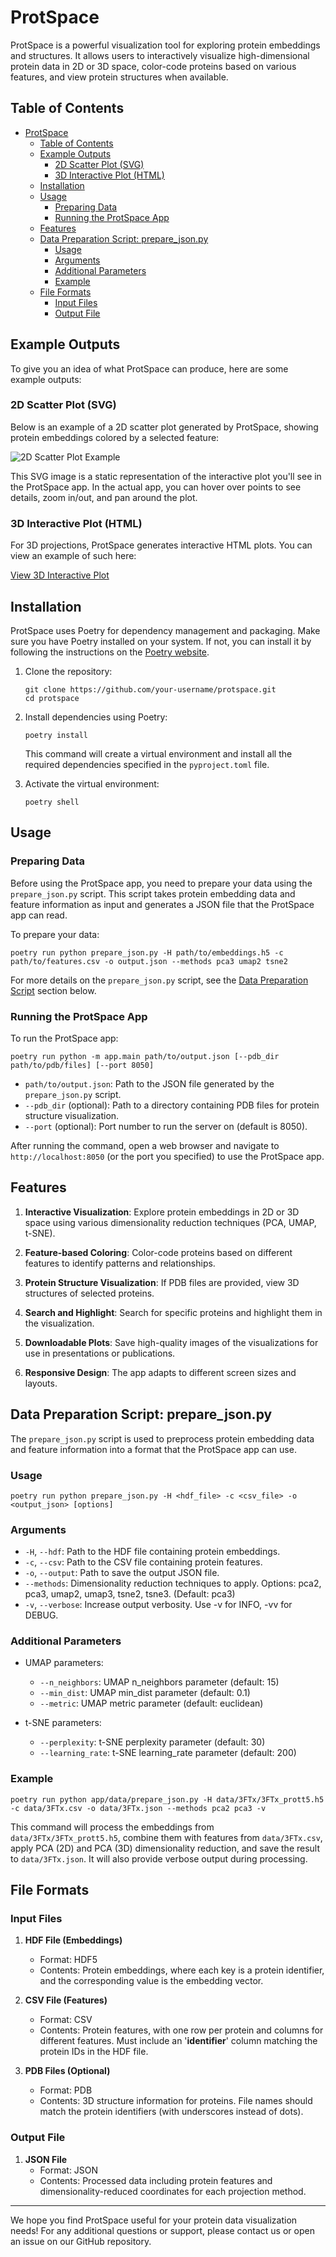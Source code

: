 # ProtSpace

ProtSpace is a powerful visualization tool for exploring protein embeddings and structures. It allows users to interactively visualize high-dimensional protein data in 2D or 3D space, color-code proteins based on various features, and view protein structures when available.

## Table of Contents

- [ProtSpace](#protspace)
  - [Table of Contents](#table-of-contents)
  - [Example Outputs](#example-outputs)
    - [2D Scatter Plot (SVG)](#2d-scatter-plot-svg)
    - [3D Interactive Plot (HTML)](#3d-interactive-plot-html)
  - [Installation](#installation)
  - [Usage](#usage)
    - [Preparing Data](#preparing-data)
    - [Running the ProtSpace App](#running-the-protspace-app)
  - [Features](#features)
  - [Data Preparation Script: prepare\_json.py](#data-preparation-script-prepare_jsonpy)
    - [Usage](#usage-1)
    - [Arguments](#arguments)
    - [Additional Parameters](#additional-parameters)
    - [Example](#example)
  - [File Formats](#file-formats)
    - [Input Files](#input-files)
    - [Output File](#output-file)

## Example Outputs

To give you an idea of what ProtSpace can produce, here are some example outputs:

### 2D Scatter Plot (SVG)

Below is an example of a 2D scatter plot generated by ProtSpace, showing protein embeddings colored by a selected feature:

![2D Scatter Plot Example](examples/3FTx.svg)

This SVG image is a static representation of the interactive plot you'll see in the ProtSpace app. In the actual app, you can hover over points to see details, zoom in/out, and pan around the plot.

### 3D Interactive Plot (HTML)

For 3D projections, ProtSpace generates interactive HTML plots. You can view an example of such here:

[View 3D Interactive Plot](https://tsenoner.github.io/ProtSpace/3FTx.html)


## Installation

ProtSpace uses Poetry for dependency management and packaging. Make sure you have Poetry installed on your system. If not, you can install it by following the instructions on the [Poetry website](https://python-poetry.org/docs/#installation).

1. Clone the repository:
   ```
   git clone https://github.com/your-username/protspace.git
   cd protspace
   ```

2. Install dependencies using Poetry:
   ```
   poetry install
   ```

   This command will create a virtual environment and install all the required dependencies specified in the `pyproject.toml` file.

3. Activate the virtual environment:
   ```
   poetry shell
   ```

## Usage

### Preparing Data

Before using the ProtSpace app, you need to prepare your data using the `prepare_json.py` script. This script takes protein embedding data and feature information as input and generates a JSON file that the ProtSpace app can read.

To prepare your data:

```
poetry run python prepare_json.py -H path/to/embeddings.h5 -c path/to/features.csv -o output.json --methods pca3 umap2 tsne2
```

For more details on the `prepare_json.py` script, see the [Data Preparation Script](#data-preparation-script-prepare_jsonpy) section below.

### Running the ProtSpace App

To run the ProtSpace app:

```
poetry run python -m app.main path/to/output.json [--pdb_dir path/to/pdb/files] [--port 8050]
```

- `path/to/output.json`: Path to the JSON file generated by the `prepare_json.py` script.
- `--pdb_dir` (optional): Path to a directory containing PDB files for protein structure visualization.
- `--port` (optional): Port number to run the server on (default is 8050).

After running the command, open a web browser and navigate to `http://localhost:8050` (or the port you specified) to use the ProtSpace app.

## Features

1. **Interactive Visualization**: Explore protein embeddings in 2D or 3D space using various dimensionality reduction techniques (PCA, UMAP, t-SNE).

2. **Feature-based Coloring**: Color-code proteins based on different features to identify patterns and relationships.

3. **Protein Structure Visualization**: If PDB files are provided, view 3D structures of selected proteins.

4. **Search and Highlight**: Search for specific proteins and highlight them in the visualization.

5. **Downloadable Plots**: Save high-quality images of the visualizations for use in presentations or publications.

6. **Responsive Design**: The app adapts to different screen sizes and layouts.

## Data Preparation Script: prepare_json.py

The `prepare_json.py` script is used to preprocess protein embedding data and feature information into a format that the ProtSpace app can use.

### Usage

```
poetry run python prepare_json.py -H <hdf_file> -c <csv_file> -o <output_json> [options]
```

### Arguments

- `-H`, `--hdf`: Path to the HDF file containing protein embeddings.
- `-c`, `--csv`: Path to the CSV file containing protein features.
- `-o`, `--output`: Path to save the output JSON file.
- `--methods`: Dimensionality reduction techniques to apply. Options: pca2, pca3, umap2, umap3, tsne2, tsne3. (Default: pca3)
- `-v`, `--verbose`: Increase output verbosity. Use -v for INFO, -vv for DEBUG.

### Additional Parameters

- UMAP parameters:
  - `--n_neighbors`: UMAP n_neighbors parameter (default: 15)
  - `--min_dist`: UMAP min_dist parameter (default: 0.1)
  - `--metric`: UMAP metric parameter (default: euclidean)

- t-SNE parameters:
  - `--perplexity`: t-SNE perplexity parameter (default: 30)
  - `--learning_rate`: t-SNE learning_rate parameter (default: 200)

### Example

```
poetry run python app/data/prepare_json.py -H data/3FTx/3FTx_prott5.h5 -c data/3FTx.csv -o data/3FTx.json --methods pca2 pca3 -v
```

This command will process the embeddings from `data/3FTx/3FTx_prott5.h5`, combine them with features from `data/3FTx.csv`, apply PCA (2D) and PCA (3D) dimensionality reduction, and save the result to `data/3FTx.json`. It will also provide verbose output during processing.

## File Formats

### Input Files

1. **HDF File (Embeddings)**
   - Format: HDF5
   - Contents: Protein embeddings, where each key is a protein identifier, and the corresponding value is the embedding vector.

2. **CSV File (Features)**
   - Format: CSV
   - Contents: Protein features, with one row per protein and columns for different features. Must include an '**identifier**' column matching the protein IDs in the HDF file.

3. **PDB Files (Optional)**
   - Format: PDB
   - Contents: 3D structure information for proteins. File names should match the protein identifiers (with underscores instead of dots).

### Output File

1. **JSON File**
   - Format: JSON
   - Contents: Processed data including protein features and dimensionality-reduced coordinates for each projection method.

---

We hope you find ProtSpace useful for your protein data visualization needs! For any additional questions or support, please contact us or open an issue on our GitHub repository.